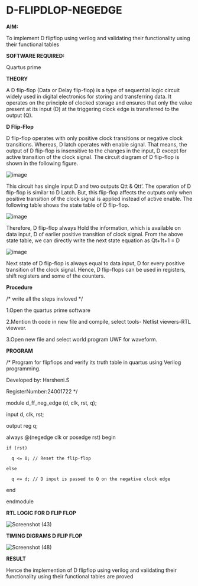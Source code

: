# D-FLIPDLOP-NEGEDGE

**AIM:**

To implement  D flipflop using verilog and validating their functionality using their functional tables

**SOFTWARE REQUIRED:**

Quartus prime

**THEORY**

A D flip-flop (Data or Delay flip-flop) is a type of sequential logic circuit widely used in digital electronics for storing and transferring data. It operates on the principle of clocked storage and ensures that only the value present at its input (D) at the triggering clock edge is transferred to the output (Q).

**D Flip-Flop**

D flip-flop operates with only positive clock transitions or negative clock transitions. Whereas, D latch operates with enable signal. That means, the output of D flip-flop is insensitive to the changes in the input, D except for active transition of the clock signal. The circuit diagram of D flip-flop is shown in the following figure.

![image](https://github.com/naavaneetha/D-FLIPDLOP-NEGEDGE/assets/154305477/48c81fe8-bc3f-40e7-95e2-519fc155ad51)

This circuit has single input D and two outputs Qtt & Qtt’. The operation of D flip-flop is similar to D Latch. But, this flip-flop affects the outputs only when positive transition of the clock signal is applied instead of active enable. The following table shows the state table of D flip-flop.

![image](https://github.com/naavaneetha/D-FLIPDLOP-NEGEDGE/assets/154305477/e5f3fda7-68ec-4a3a-a0a4-cf6f9cc4ab55)

Therefore, D flip-flop always Hold the information, which is available on data input, D of earlier positive transition of clock signal. From the above state table, we can directly write the next state equation as Qt+1t+1 = D

![image](https://github.com/naavaneetha/D-FLIPDLOP-NEGEDGE/assets/154305477/8592c0d8-2917-4142-91b9-d6c30dd891d2)

Next state of D flip-flop is always equal to data input, D for every positive transition of the clock signal. Hence, D flip-flops can be used in registers, shift registers and some of the counters.

**Procedure**

/* write all the steps invloved */

1.Open the quartus prime software

2.Mention th code in new file and compile, select tools- Netlist viewers-RTL viewver.

3.Open new file and select world program UWF for waveform.

**PROGRAM**

/* Program for flipflops and verify its truth table in quartus using Verilog programming.

Developed by: Harsheni.S

RegisterNumber:24001722
*/

module d_ff_neg_edge (d, clk, rst, q);

  input d, clk, rst;
  
  output reg q;

  always @(negedge clk or posedge rst) begin
  
    if (rst)
    
      q <= 0; // Reset the flip-flop
      
    else
    
      q <= d; // D input is passed to Q on the negative clock edge
      
  end
  
endmodule


**RTL LOGIC FOR D FLIP FLOP**

![Screenshot (43)](https://github.com/user-attachments/assets/3b902daa-c570-43a6-a63f-4f4e6293cc9b)

**TIMING DIGRAMS D FLIP FLOP**

![Screenshot (48)](https://github.com/user-attachments/assets/b8879d0d-cab3-44f6-abfc-5997a30309bb)

**RESULT**

Hence the implemention of  D flipflop using verilog and validating their functionality using their functional tables are proved
